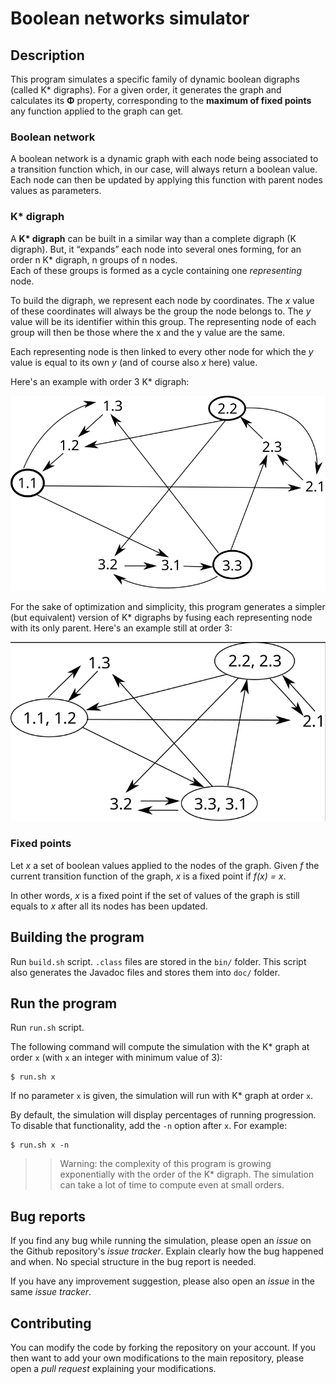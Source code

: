# Boolean networks simulator

## Description

This program simulates a specific family of dynamic boolean digraphs (called K\* digraphs).
For a given order, it generates the graph and calculates its **Φ** property, corresponding to the **maximum of fixed points** any function applied to the graph can get.

### Boolean network

A boolean network is a dynamic graph with each node being associated to a transition function which, in our case, will always return a boolean value.   
Each node can then be updated by applying this function with parent nodes values as parameters.

### K* digraph

A **K\* digraph** can be built in a similar way than a complete digraph (K digraph). But, it “expands” each node into several ones forming, for an order n K\* digraph, n groups of n nodes.   
Each of these groups is formed as a cycle containing one *representing* node.   

To build the digraph, we represent each node by coordinates.
The *x* value of these coordinates will always be the group the node belongs to. The *y* value will be its identifier within this group.
The representing node of each group will then be those where the x and the y value are the same.

Each representing node is then linked to every other node for which the *y* value is equal to its own *y* (and of course also *x* here) value.

Here's an example with order 3 K* digraph:

![K* digraph at order 3](K3.svg)

For the sake of optimization and simplicity, this program generates a simpler (but equivalent) version of K\* digraphs by fusing each representing node with its only parent. Here's an example still at order 3:

![Simpler K* digraph at order 3](K3S.svg)

### Fixed points

Let *x* a set of boolean values applied to the nodes of the graph.
Given *f* the current transition function of the graph, *x* is a fixed point if *f(x) = x*.

In other words, *x* is a fixed point if the set of values of the graph is still equals to *x* after all its nodes has been updated.

## Building the program

Run `build.sh` script. `.class` files are stored in the `bin/` folder.
This script also generates the Javadoc files and stores them into `doc/` folder.

## Run the program

Run `run.sh` script.

The following command will compute the simulation with the K\* graph at order `x` (with `x` an integer with minimum value of 3):

	$ run.sh x

If no parameter `x` is given, the simulation will run with K\* graph at order `x`.

By default, the simulation will display percentages of running progression. To disable that functionality, add the `-n` option after `x`. For example:

	$ run.sh x -n

>> Warning: the complexity of this program is growing exponentially with the order of the K* digraph. The simulation can take a lot of time to compute even at small orders.

## Bug reports

If you find any bug while running the simulation, please open an *issue* on the Github repository's *issue tracker*. Explain clearly how the bug happened and when.
No special structure in the bug report is needed.

If you have any improvement suggestion, please also open an *issue* in the same *issue tracker*.

## Contributing

You can modify the code by forking the repository on your account. If you then want to add your own modifications to the main repository, please open a *pull request* explaining your modifications.